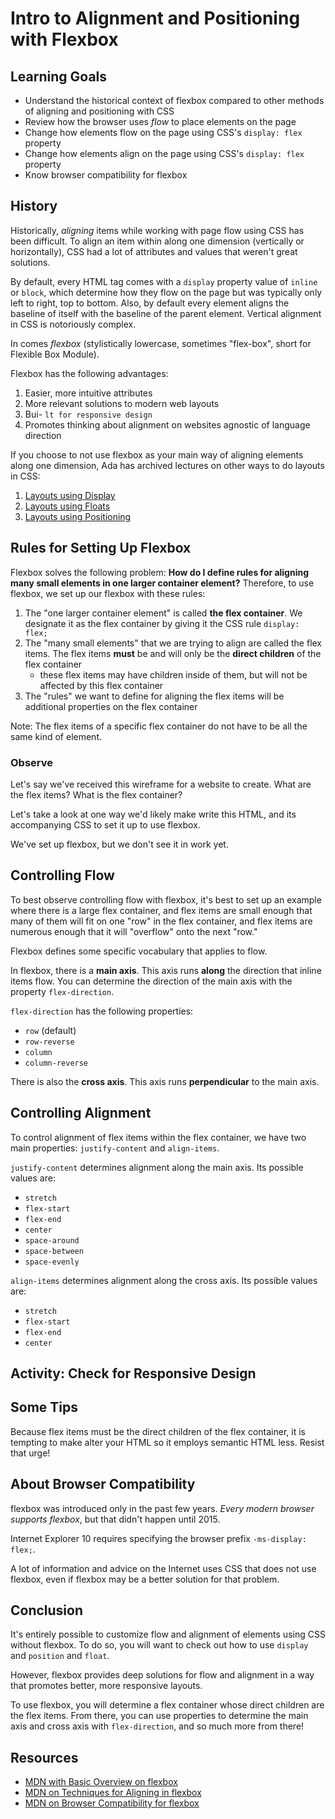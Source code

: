 # Intro to Alignment and Positioning with Flexbox

## Learning Goals
- Understand the historical context of flexbox compared to other methods of aligning and positioning with CSS
- Review how the browser uses _flow_ to place elements on the page
- Change how elements flow on the page using CSS's `display: flex` property
- Change how elements align on the page using CSS's `display: flex` property
- Know browser compatibility for flexbox

## History

Historically, _aligning_ items while working with page flow using CSS has been difficult. To align an item within along one dimension (vertically or horizontally), CSS had a lot of attributes and values that weren't great solutions.

By default, every HTML tag comes with a `display` property value of `inline` or `block`, which determine how they flow on the page but was typically only left to right, top to bottom. Also, by default every element aligns the baseline of itself with the baseline of the parent element. Vertical alignment in CSS is notoriously complex.

In comes _flexbox_ (stylistically lowercase, sometimes "flex-box", short for Flexible Box Module).

Flexbox has the following advantages:
1. Easier, more intuitive attributes
1. More relevant solutions to modern web layouts
1. Bui- `lt for responsive design`
1. Promotes thinking about alignment on websites agnostic of language direction

If you choose to not use flexbox as your main way of aligning elements along one dimension, Ada has archived lectures on other ways to do layouts in CSS:
1. [Layouts using Display](archived/layout-display.md)
1. [Layouts using Floats](archived/layout-floats.md)
1. [Layouts using Positioning](archived/layout-positioning.md)

## Rules for Setting Up Flexbox

Flexbox solves the following problem: **How do I define rules for aligning many small elements in one larger container element?** Therefore, to use flexbox, we set up our flexbox with these rules:

1. The "one larger container element" is called **the flex container**. We designate it as the flex container by giving it the CSS rule `display: flex;`
1. The "many small elements" that we are trying to align are called the flex items. The flex items **must** be and will only be the **direct children** of the flex container
    - these flex items may have children inside of them, but will not be affected by this flex container
1. The "rules" we want to define for aligning the flex items will be additional properties on the flex container

Note: The flex items of a specific flex container do not have to be all the same kind of element.

### Observe

Let's say we've received this wireframe for a website to create. What are the flex items? What is the flex container?

Let's take a look at one way we'd likely make write this HTML, and its accompanying CSS to set it up to use flexbox.

We've set up flexbox, but we don't see it in work yet.

## Controlling Flow

To best observe controlling flow with flexbox, it's best to set up an example where there is a large flex container, and flex items are small enough that many of them will fit on one "row" in the flex container, and flex items are numerous enough that it will "overflow" onto the next "row."

Flexbox defines some specific vocabulary that applies to flow.

In flexbox, there is a **main axis**. This axis runs **along** the direction that inline items flow. You can determine the direction of the main axis with the property `flex-direction`.

`flex-direction` has the following properties:
- `row` (default)
- `row-reverse`
- `column`
- `column-reverse`

There is also the **cross axis**. This axis runs **perpendicular** to the main axis.

## Controlling Alignment

To control alignment of flex items within the flex container, we have two main properties: `justify-content` and `align-items`.

`justify-content` determines alignment along the main axis. Its possible values are:
- `stretch`
- `flex-start`
- `flex-end`
- `center`
- `space-around`
- `space-between`
- `space-evenly`

`align-items` determines alignment along the cross axis. Its possible values are:
- `stretch`
- `flex-start`
- `flex-end`
- `center`

## Activity: Check for Responsive Design


## Some Tips

Because flex items must be the direct children of the flex container, it is tempting to make alter your HTML so it employs semantic HTML less. Resist that urge!

## About Browser Compatibility

flexbox was introduced only in the past few years. *Every modern browser supports flexbox*, but that didn't happen until 2015.

Internet Explorer 10 requires specifying the browser prefix `-ms-display: flex;`.

A lot of information and advice on the Internet uses CSS that does not use flexbox, even if flexbox may be a better solution for that problem.

## Conclusion

It's entirely possible to customize flow and alignment of elements using CSS without flexbox. To do so, you will want to check out how to use `display` and `position` and `float`.

However, flexbox provides deep solutions for flow and alignment in a way that promotes better, more responsive layouts.

To use flexbox, you will determine a flex container whose direct children are the flex items. From there, you can use properties to determine the main axis and cross axis with `flex-direction`, and so much more from there!

## Resources
- [MDN with Basic Overview on flexbox](https://developer.mozilla.org/en-US/docs/Web/CSS/CSS_Flexible_Box_Layout/Basic_Concepts_of_Flexbox)
- [MDN on Techniques for Aligning in flexbox](https://developer.mozilla.org/en-US/docs/Web/CSS/CSS_Flexible_Box_Layout/Aligning_Items_in_a_Flex_Container)
- [MDN on Browser Compatibility for flexbox](https://developer.mozilla.org/en-US/docs/Web/CSS/CSS_Flexible_Box_Layout/Backwards_Compatibility_of_Flexbox)
